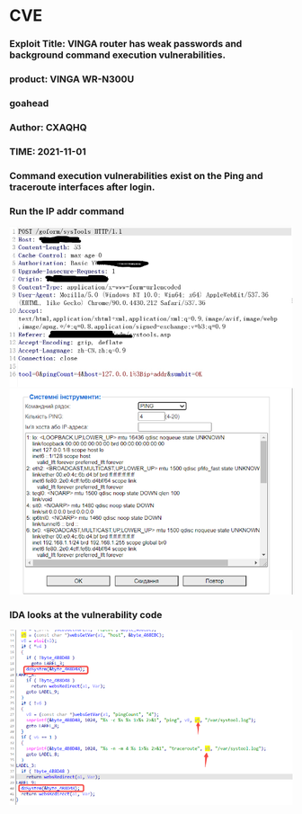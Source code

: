 # CVE


### Exploit Title: VINGA router has weak passwords and background command execution vulnerabilities.
### product: VINGA WR-N300U 
### goahead
### Author: CXAQHQ
### TIME: 2021-11-01

### Command execution vulnerabilities exist on the Ping and traceroute interfaces after login.
### Run the IP addr command
![avatar](post.jpg)
![avatar](222.png)


### IDA looks at the vulnerability code
![avatar](333.png)
